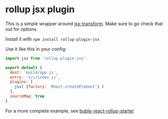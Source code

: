 # rollup jsx plugin

This is a simple wrapper around [jsx-transform](https://github.com/alexmingoia/jsx-transform). Make sure to go check that out for options.

Install it with `npm install rollup-plugin-jsx`

Use it like this in your config:

```js
import jsx from 'rollup-plugin-jsx'

export default {
  dest: 'build/app.js',
  entry: 'src/index.js',
  plugins: [
    jsx( {factory: 'React.createElement'} )
  ],
  sourceMap: true
}

```

For a more complete example, see [buble-react-rollup-starter](https://github.com/yamafaktory/buble-react-rollup-starter)

